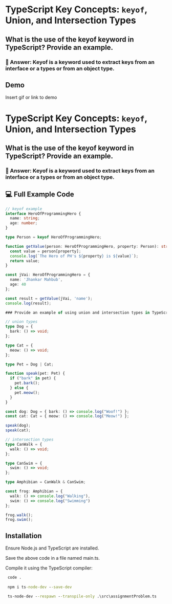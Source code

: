 
# TypeScript Key Concepts: `keyof`, Union, and Intersection Types


## What is the use of the keyof keyword in TypeScript? Provide an example.

### 📘 Answer: Keyof is a keyword used to extract keys from an interface or a types or from an object type. 


## Demo

Insert gif or link to demo


# TypeScript Key Concepts: `keyof`, Union, and Intersection Types


## What is the use of the keyof keyword in TypeScript? Provide an example.

### 📘 Answer: Keyof is a keyword used to extract keys from an interface or a types or from an object type. 


## 💻 Full Example Code

```ts
// keyof example
interface HeroOfProgrammingHero {
  name: string;
  age: number;
}

type Person = keyof HeroOfProgrammingHero;

function getValue(person: HeroOfProgrammingHero, property: Person): string | number {
  const value = person[property];
  console.log(`The Hero of PH's ${property} is ${value}`);
  return value;
}

const jVai: HeroOfProgrammingHero = {
  name: 'Jhankar Mahbub',
  age: 40
};

const result = getValue(jVai, 'name');
console.log(result);

### Provide an example of using union and intersection types in TypeScript.

// union types
type Dog = {
  bark: () => void;
};

type Cat = {
  meow: () => void;
};

type Pet = Dog | Cat;

function speak(pet: Pet) {
  if ("bark" in pet) {
    pet.bark();
  } else {
    pet.meow();
  }
}

const dog: Dog = { bark: () => console.log("Woof!") };
const cat: Cat = { meow: () => console.log("Meow!") };

speak(dog); 
speak(cat);

// intersection types
type CanWalk = {
  walk: () => void;
};

type CanSwim = {
  swim: () => void;
};

type Amphibian = CanWalk & CanSwim;

const frog: Amphibian = {
  walk: () => console.log("Walking"),
  swim: () => console.log("Swimming")
};

frog.walk(); 
frog.swim();
```


## Installation

Ensure Node.js and TypeScript are installed.

Save the above code in a file named main.ts.

Compile it using the TypeScript compiler:

```cmd
 code .
 
 npm i ts-node-dev --save-dev

 ts-node-dev --respawn --transpile-only .\src\assignmentProblem.ts
```
    




